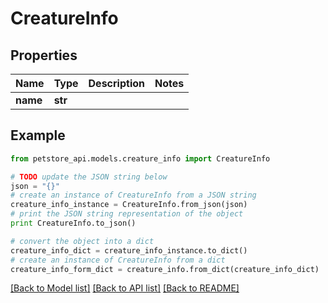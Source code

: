# CreatureInfo


## Properties

Name | Type | Description | Notes
------------ | ------------- | ------------- | -------------
**name** | **str** |  | 

## Example

```python
from petstore_api.models.creature_info import CreatureInfo

# TODO update the JSON string below
json = "{}"
# create an instance of CreatureInfo from a JSON string
creature_info_instance = CreatureInfo.from_json(json)
# print the JSON string representation of the object
print CreatureInfo.to_json()

# convert the object into a dict
creature_info_dict = creature_info_instance.to_dict()
# create an instance of CreatureInfo from a dict
creature_info_form_dict = creature_info.from_dict(creature_info_dict)
```
[[Back to Model list]](../README.md#documentation-for-models) [[Back to API list]](../README.md#documentation-for-api-endpoints) [[Back to README]](../README.md)


